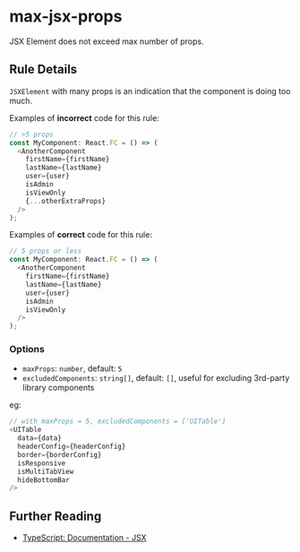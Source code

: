 # max-jsx-props

JSX Element does not exceed max number of props.

## Rule Details

`JSXElement` with many props is an indication that the component is doing too much.

Examples of **incorrect** code for this rule:

```js
// >5 props
const MyComponent: React.FC = () => (
  <AnotherComponent
    firstName={firstName}
    lastName={lastName}
    user={user}
    isAdmin
    isViewOnly
    {...otherExtraProps}
  />
);
```

Examples of **correct** code for this rule:

```js
// 5 props or less
const MyComponent: React.FC = () => (
  <AnotherComponent
    firstName={firstName}
    lastName={lastName}
    user={user}
    isAdmin
    isViewOnly
  />
);
```

### Options

- `maxProps`: `number`, default: `5`
- `excludedComponents`: `string[]`, default: `[]`, useful for excluding 3rd-party library components

eg:

```typescript
// with maxProps = 5, excludedComponents = ['UITable']
<UITable
  data={data}
  headerConfig={headerConfig}
  border={borderConfig}
  isResponsive
  isMultiTabView
  hideBottomBar
/>
```

## Further Reading

- [TypeScript: Documentation - JSX](https://www.typescriptlang.org/docs/handbook/jsx.html)
